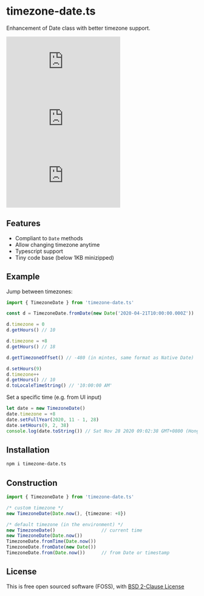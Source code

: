 # timezone-date.ts

Enhancement of Date class with better timezone support.

[![npm Package Version](https://img.shields.io/npm/v/timezone-date.ts)](https://www.npmjs.com/package/timezone-date)
[![npm Package Version](https://img.shields.io/bundlephobia/min/timezone-date.ts)](https://bundlephobia.com/package/timezone-date)
[![npm Package Version](https://img.shields.io/bundlephobia/minzip/timezone-date.ts)](https://bundlephobia.com/package/timezone-date)

## Features
- Compliant to `Date` methods
- Allow changing timezone anytime
- Typescript support
- Tiny code base (below 1KB minizipped)

## Example
Jump between timezones:
```typescript
import { TimezoneDate } from 'timezone-date.ts'

const d = TimezoneDate.fromDate(new Date('2020-04-21T10:00:00.000Z'))

d.timezone = 0
d.getHours() // 10

d.timezone = +8
d.getHours() // 18

d.getTimezoneOffset() // -480 (in mintes, same format as Native Date)

d.setHours(9)
d.timezone++
d.getHours() // 10
d.toLocaleTimeString() // '10:00:00 AM'
```

Set a specific time (e.g. from UI input)
```typescript
let date = new TimezoneDate()
date.timezone = +8
date.setFullYear(2020, 11 - 1, 28)
date.setHours(9, 2, 38)
console.log(date.toString()) // Sat Nov 28 2020 09:02:38 GMT+0800 (Hong Kong Standard Time)
```

## Installation
```bash
npm i timezone-date.ts
```
## Construction
```typescript
import { TimezoneDate } from 'timezone-date.ts'

/* custom timezone */
new TimezoneDate(Date.now(), {timezone: +8})

/* default timezone (in the environment) */
new TimezoneDate()                 // current time
new TimezoneDate(Date.now())
TimezoneDate.fromTime(Date.now())
TimezoneDate.fromDate(new Date())
TimezoneDate.from(Date.now())      // from Date or timestamp
```

## License
This is free open sourced software (FOSS), with [BSD 2-Clause License](./LICENSE)

